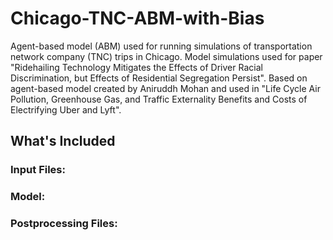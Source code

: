 # Chicago-TNC-ABM-with-Bias
Agent-based model (ABM) used for running simulations of transportation network company (TNC) trips in Chicago. 
Model simulations used for paper "Ridehailing Technology Mitigates the Effects of Driver Racial Discrimination, but Effects of Residential Segregation Persist".
Based on agent-based model created by Aniruddh Mohan and used in "Life Cycle Air Pollution, Greenhouse Gas, and Traffic Externality Benefits and Costs of Electrifying Uber and Lyft".

## What's Included
### Input Files: 
### Model:
### Postprocessing Files:
